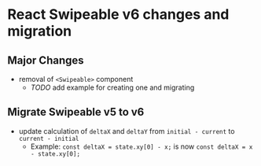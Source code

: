 # React Swipeable v6 changes and migration

## Major Changes

- removal of `<Swipeable>` component
  - _TODO_ add example for creating one and migrating

## Migrate Swipeable v5 to v6

- update calculation of `deltaX` and `deltaY` from `initial - current` to `current - initial`
  - Example: `const deltaX = state.xy[0] - x;` is now `const deltaX = x - state.xy[0];`

